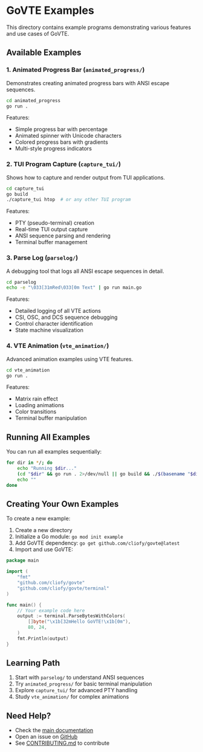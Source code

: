 # GoVTE Examples

This directory contains example programs demonstrating various features and use cases of GoVTE.

## Available Examples

### 1. Animated Progress Bar (`animated_progress/`)
Demonstrates creating animated progress bars with ANSI escape sequences.

```bash
cd animated_progress
go run .
```

Features:
- Simple progress bar with percentage
- Animated spinner with Unicode characters
- Colored progress bars with gradients
- Multi-style progress indicators

### 2. TUI Program Capture (`capture_tui/`)
Shows how to capture and render output from TUI applications.

```bash
cd capture_tui
go build
./capture_tui htop  # or any other TUI program
```

Features:
- PTY (pseudo-terminal) creation
- Real-time TUI output capture
- ANSI sequence parsing and rendering
- Terminal buffer management

### 3. Parse Log (`parselog/`)
A debugging tool that logs all ANSI escape sequences in detail.

```bash
cd parselog
echo -e "\033[31mRed\033[0m Text" | go run main.go
```

Features:
- Detailed logging of all VTE actions
- CSI, OSC, and DCS sequence debugging
- Control character identification
- State machine visualization

### 4. VTE Animation (`vte_animation/`)
Advanced animation examples using VTE features.

```bash
cd vte_animation
go run .
```

Features:
- Matrix rain effect
- Loading animations
- Color transitions
- Terminal buffer manipulation

## Running All Examples

You can run all examples sequentially:

```bash
for dir in */; do
    echo "Running $dir..."
    (cd "$dir" && go run . 2>/dev/null || go build && ./$(basename "$dir"))
    echo ""
done
```

## Creating Your Own Examples

To create a new example:

1. Create a new directory
2. Initialize a Go module: `go mod init example`
3. Add GoVTE dependency: `go get github.com/cliofy/govte@latest`
4. Import and use GoVTE:

```go
package main

import (
    "fmt"
    "github.com/cliofy/govte"
    "github.com/cliofy/govte/terminal"
)

func main() {
    // Your example code here
    output := terminal.ParseBytesWithColors(
        []byte("\x1b[32mHello GoVTE!\x1b[0m"), 
        80, 24,
    )
    fmt.Println(output)
}
```

## Learning Path

1. Start with `parselog/` to understand ANSI sequences
2. Try `animated_progress/` for basic terminal manipulation
3. Explore `capture_tui/` for advanced PTY handling
4. Study `vte_animation/` for complex animations

## Need Help?

- Check the [main documentation](https://pkg.go.dev/github.com/cliofy/govte)
- Open an issue on [GitHub](https://github.com/cliofy/govte/issues)
- See [CONTRIBUTING.md](../CONTRIBUTING.md) to contribute